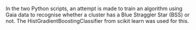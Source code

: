 In the two Python scripts, an attempt is made to train an algorithm using Gaia data to recognise whether a cluster has a Blue Straggler Star (BSS) or not. The HistGradientBoostingClassifier from scikit learn was used for this. 
